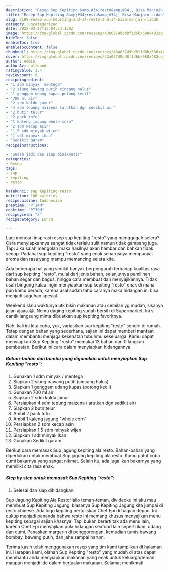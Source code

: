 ```yaml
---
description: "Resep Sup Kepiting &amp;#34;resto&amp;#34;, Bisa Manjain Lidah"
title: "Resep Sup Kepiting &amp;#34;resto&amp;#34;, Bisa Manjain Lidah"
slug: 2198-resep-sup-kepiting-and-34-resto-and-34-bisa-manjain-lidah
category: Uncategorized
date: 2022-03-27T15:04:54.158Z
image: https://img-global.cpcdn.com/recipes/43a03749bd8f1d6b/680x482cq70/sup-kepiting-resto-foto-resep-utama.jpg
hideToc: false
enableToc: true
enableTocContent: false
thumbnail: https://img-global.cpcdn.com/recipes/43a03749bd8f1d6b/680x482cq70/sup-kepiting-resto-foto-resep-utama.jpg
cover: https://img-global.cpcdn.com/recipes/43a03749bd8f1d6b/680x482cq70/sup-kepiting-resto-foto-resep-utama.jpg
author: Admin
authorAv: notfound
ratingvalue: 3.4
reviewcount: 8
recipeingredient:
- "1 sdm minyak  mentega"
- "2 siung bawang putih cincang halus"
- "1 genggam udang kupas potong kecil"
- "700 ml air"
- "2 sdm kaldu jamur"
- "4 sdm tepung maizena larutkan dgn sedikit air"
- "2 butir telur"
- "2 pack tofu"
- "1 kaleng jagung whole corn"
- "2 sdm kecap asin"
- "1,5 sdm minyak wijen"
- "1 sdt minyak ikan"
- "Sedikit garam"
recipeinstructions:

- "Sudah jadi dan siap dinikmati!"
categories:
- Resep
tags:
- sup
- kepiting
- resto

katakunci: sup kepiting resto 
nutrition: 106 calories
recipecuisine: Indonesian
preptime: "PT14M"
cooktime: "PT39M"
recipeyield: "3"
recipecategory: Lunch

---
```



Lagi mencari inspirasi resep sup kepiting &#34;resto&#34; yang menggugah selera? Cara menyiapkannya sangat tidak terlalu sulit namun tidak gampang juga. Tapi Jika salah mengolah maka hasilnya akan hambar dan bahkan tidak sedap. Padahal sup kepiting &#34;resto&#34; yang enak seharusnya mempunyai aroma dan rasa yang mampu memancing selera kita.


Ada beberapa hal yang sedikit banyak berpengaruh terhadap kualitas rasa dari sup kepiting &#34;resto&#34;, mulai dari jenis bahan, selanjutnya pemilihan bahan segar dan bagus, hingga cara membuat dan menyajikannya. Tidak usah bingung kalau ingin menyiapkan sup kepiting &#34;resto&#34; enak di mana pun kamu berada, karena asal sudah tahu caranya maka hidangan ini bisa menjadi suguhan spesial.

Weekend slalu waktunya utk bikin makanan atau cemilan yg mudah, sisanya jajan ajaaa.😂. Nemu daging kepiting sudah bersih di Supermarket. Ini si cantik langsung minta dibuatkan sup kepiting favoritnya.


Nah, kali ini kita coba, yuk, variasikan sup kepiting &#34;resto&#34; sendiri di rumah. Tetap dengan bahan yang sederhana, sajian ini dapat memberi manfaat dalam membantu menjaga kesehatan tubuhmu sekeluarga. Kamu dapat menyiapkan Sup Kepiting &#34;resto&#34; memakai 13 bahan dan 0 langkah pembuatan. Berikut ini cara dalam menyiapkan hidangannya.

<!--inarticleads1-->

##### Bahan-bahan dan bumbu yang digunakan untuk menyiapkan Sup Kepiting &#34;resto&#34;:

1. Gunakan 1 sdm minyak / mentega
1. Siapkan 2 siung bawang putih (cincang halus)
1. Siapkan 1 genggam udang kupas (potong kecil)
1. Gunakan 700 ml air
1. Siapkan 2 sdm kaldu jamur
1. Persiapkan 4 sdm tepung maizena (larutkan dgn sedikit air)
1. Siapkan 2 butir telur
1. Ambil 2 pack tofu
1. Ambil 1 kaleng jagung &#34;whole corn&#34;
1. Persiapkan 2 sdm kecap asin
1. Persiapkan 1,5 sdm minyak wijen
1. Siapkan 1 sdt minyak ikan
1. Gunakan Sedikit garam


Berikut cara memasak Sup jagung kepiting ala resto. Bahan-bahan yang diperlukan untuk membuat Sup jagung kepiting ala resto. Kamu patut coba cumi bakarnya yang sangat nikmat. Selain itu, ada juga ikan bakarnya yang memiliki cita rasa enak. 

<!--inarticleads2-->

##### Step by step untuk memasak Sup Kepiting &#34;resto&#34;:


1. Selesai dan siap dihidangkan!

Sup Jagung Kepiting Ala RestoHallo teman-teman, divideoku ini aku mau membuat Sup Kepiting Jagung, biasanya Sup Kepiting Jagung kita jumpai di resto chinese. Ada logo kepiting bertuliskan Chef Epi di bagian depan. Ini cukup menjadi penanda bahwa resto ini memang khusus menyajikan menu kepiting sebagai sajian khasnya. Tapi bukan berarti tak ada menu lain, karena Chef Epi menyajikan pula hidangan seafood lain seperti ikan, udang dan cumi. Panaskan margarin di penggorengan, kemudian tumis bawang bombay, bawang putih, dan jahe sampai harum. 

Terima kasih telah menggunakan resep yang tim kami tampilkan di halaman ini. Harapan kami, olahan Sup Kepiting &#34;resto&#34; yang mudah di atas dapat membantu anda menyiapkan makanan yang enak untuk keluarga/teman maupun menjadi ide dalam berjualan makanan. Selamat menikmati
